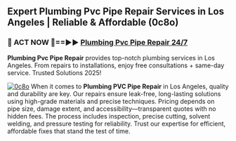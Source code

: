 ## Expert Plumbing Pvc Pipe Repair Services in Los Angeles | Reliable & Affordable (0c8o)  

<h3>🚿 ACT NOW 🌟==►► <a href="https://tinyurl.com/2ne6vx2x" rel="nofollow">Plumbing Pvc Pipe Repair 24/7</a></h3>

**Plumbing Pvc Pipe Repair** provides top-notch plumbing services in Los Angeles. From repairs to installations, enjoy free consultations + same-day service. Trusted Solutions 2025!

[![0c8o](https://i.imgur.com/4PFF4AK.jpeg)](https://tinyurl.com/2ne6vx2x)
When it comes to **Plumbing PVC Pipe Repair** in Los Angeles, quality and durability are key. Our repairs ensure leak-free, long-lasting solutions using high-grade materials and precise techniques. Pricing depends on pipe size, damage extent, and accessibility—transparent quotes with no hidden fees. The process includes inspection, precise cutting, solvent welding, and pressure testing for reliability. Trust our expertise for efficient, affordable fixes that stand the test of time.
